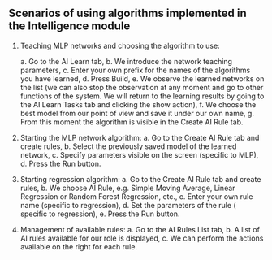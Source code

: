 Scenarios of using algorithms implemented in the Intelligence module
--------------------------------------------------------------------

1.  Teaching MLP networks and choosing the algorithm to use:

    a.  Go to the AI Learn tab,
    b.  We introduce the network teaching parameters,
    c.  Enter your own prefix for the names of the algorithms you have
        learned,
    d.  Press Build,
    e.  We observe the learned networks on the list (we can also stop
        the observation at any moment and go to other functions of the
        system. We will return to the learning results by going to the
        AI Learn Tasks tab and clicking the show action),
    f.  We choose the best model from our point of view and save it
        under our own name,
    g.  From this moment the algorithm is visible in the Create AI Rule
        tab.

2.  Starting the MLP network algorithm:
    a.  Go to the Create AI Rule tab and create rules,
    b.  Select the previously saved model of the learned network,
    c.  Specify parameters visible on the screen (specific to MLP),
    d.  Press the Run button.

3.  Starting regression algorithm:
    a.  Go to the Create AI Rule tab and create rules,
    b.  We choose AI Rule, e.g. Simple Moving Average, Linear Regression
        or Random Forest Regression, etc.,
    c.  Enter your own rule name (specific to regression),
    d.  Set the parameters of the rule ( specific to regression),
    e.  Press the Run button.

4.  Management of available rules:
    a.  Go to the AI Rules List tab,
    b.  A list of AI rules available for our role is displayed,
    c.  We can perform the actions available on the right for each rule.
